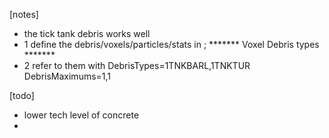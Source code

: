 [notes]
- the tick tank debris works well
- 1 define the debris/voxels/particles/stats in ; ******* Voxel Debris types *******
- 2 refer to them with
DebrisTypes=1TNKBARL,1TNKTUR
DebrisMaximums=1,1

[todo]
- lower tech level of concrete
- 